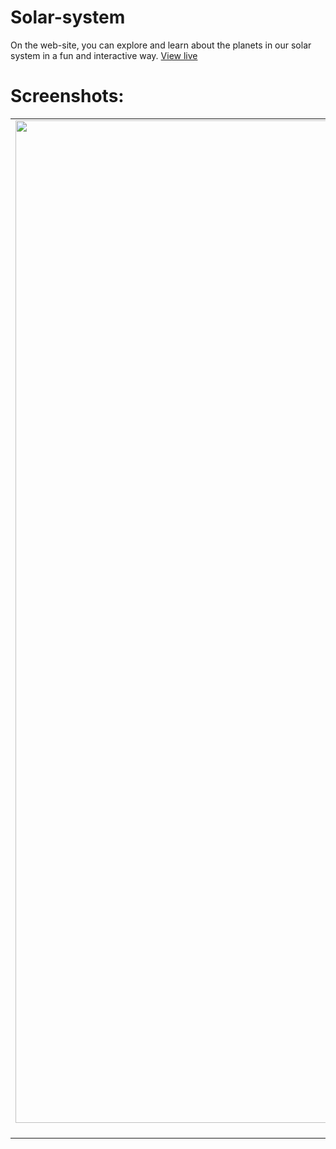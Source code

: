 # Solar-system
On the web-site, you can explore and learn about the planets in our solar system in a fun and interactive way.
[View live](https://solar-system-app-3d.netlify.app)

# Screenshots:
| | | |
|:-------------------------:|:-------------------------:|:-------------------------:|
|<img width="1604" alt="screen shot 2017-08-07 at 12 18 15 pm" src="https://user-images.githubusercontent.com/87017227/215339027-9f0c1aff-2712-4e8c-9262-b7525a5b5839.png">  blah |  <img width="1604" alt="screen shot 2017-08-07 at 12 18 15 pm" src="https://user-images.githubusercontent.com/87017227/215339891-d789ae97-e53b-4321-b4ee-f10231f6fc8d.png">|
